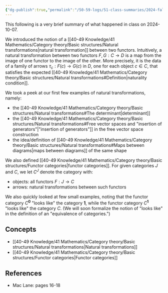 ```yaml
---
{"dg-publish":true,"permalink":"/50-59-logs/51-class-summaries/2024-fall/math-561/2024-10/2024-10-07/","updated":"2024-10-07T13:15:34-07:00"}
---
```


This following is a very brief summary of what happened in class on 2024-10-07.

We introduced the notion of a [[40-49 Knowledge/41 Mathematics/Category theory/Basic structures/Natural transformations\|natural transformation]] between two functors. Intuitively, a natural transformation between two functors $F,G:C\to D$ is a map from the image of one functor to the image of the other. More precisely, it is the data of a family of arrows $\tau_c:F(c)\to G(c)$ in $D$, one for each object $c\in C$, that satisfies the expected [[40-49 Knowledge/41 Mathematics/Category theory/Basic structures/Natural transformations#Definition\|naturality condition]].

We took a peek at our first few examples of natural transformations, namely:
- the [[40-49 Knowledge/41 Mathematics/Category theory/Basic structures/Natural transformations#The determinant\|determinant]]
- the [[40-49 Knowledge/41 Mathematics/Category theory/Basic structures/Natural transformations#Free vector spaces and "insertion of generators"\|"insertion of generators"]] in the free vector space construction
- the idea/definition of [[40-49 Knowledge/41 Mathematics/Category theory/Basic structures/Natural transformations#Maps between diagrams\|maps between diagrams]] of the same shape

We also defined [[40-49 Knowledge/41 Mathematics/Category theory/Basic structures/Functor categories\|functor categories]]. For given categories $J$ and $C$, we let $C^J$ denote the category with:
- objects: all functors $F:J\to C$
- arrows: natural transformations between such functors

We also quickly looked at few small examples, noting that the functor category $C^{\textbf{0}}$ "looks like" the category $\textbf{1}$, while the functor category $C^{\textbf{1}}$ "looks like" the category $C$. (We will soon formalize the notion of "looks like" in the definition of an "equivalence of categories.")

## Concepts

- [[40-49 Knowledge/41 Mathematics/Category theory/Basic structures/Natural transformations\|Natural transformations]]
- [[40-49 Knowledge/41 Mathematics/Category theory/Basic structures/Functor categories\|Functor categories]]

## References

- Mac Lane: pages 16-18
